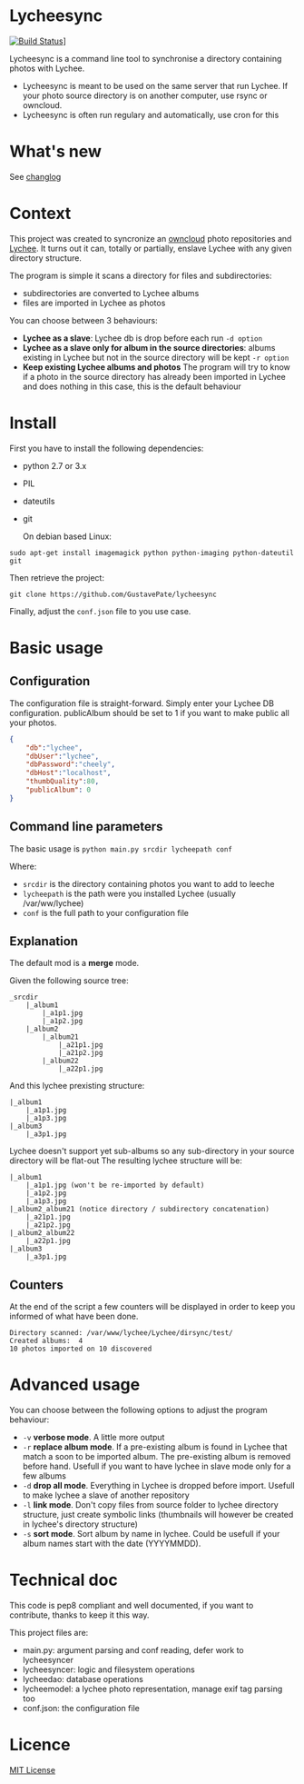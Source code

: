 # Lycheesync

[![Build Status](https://travis-ci.org/GustavePate/lycheesync.svg)](https://travis-ci.org/GustavePate/lycheesync)]

Lycheesync is a command line tool to synchronise a directory containing photos with Lychee.
* Lycheesync is meant to be used on the same server that run Lychee. If your photo source directory is on another computer, use rsync or owncloud.
* Lycheesync is often run regulary and automatically, use cron for this

# What's new

See [changlog](./changelog.md)

# Context

This project was created to syncronize an [owncloud](http://owncloud.org/) photo repositories and [Lychee](http://lychee.electerious.com/).
It turns out it can, totally or partially, enslave Lychee with any given directory structure.

The program is simple it scans a directory for files and subdirectories:
- subdirectories are converted to Lychee albums
- files are imported in Lychee as photos

You can choose between 3 behaviours:
- **Lychee as a slave**: Lychee db is drop before each run `-d option`
- **Lychee as a slave only for album in the source directories**: albums existing in
  Lychee but not in the source directory will be kept `-r option`
- **Keep existing Lychee albums and photos** The program will try to know if a photo in the
  source directory has already been imported in Lychee and does nothing in this case, this is the default behaviour

# Install

First you have to install the following dependencies:
- python 2.7 or 3.x
- PIL
- dateutils
- git

    On debian based Linux:

`sudo apt-get install imagemagick python python-imaging python-dateutil git`


Then retrieve the project:

`git clone https://github.com/GustavePate/lycheesync`

Finally, adjust the `conf.json` file to you use case.

# Basic usage

## Configuration

The configuration file is straight-forward.
Simply enter your Lychee DB configuration.
publicAlbum should be set to 1 if you want to make public all your photos.


```json
{
    "db":"lychee",
    "dbUser":"lychee",
    "dbPassword":"cheely",
    "dbHost":"localhost",
    "thumbQuality":80,
    "publicAlbum": 0
}
```

## Command line parameters


The basic usage is `python main.py srcdir lycheepath conf`

Where:
- `srcdir` is the directory containing photos you want to add to leeche
- `lycheepath` is the path were you installed Lychee (usually /var/ww/lychee)
- `conf` is the full path to your configuration file

## Explanation

The default mod is a **merge** mode.

Given the following source tree:

```text
_srcdir
    |_album1
        |_a1p1.jpg
        |_a1p2.jpg
    |_album2
        |_album21
            |_a21p1.jpg
            |_a21p2.jpg
        |_album22
            |_a22p1.jpg
```

And this lychee prexisting structure:

```text
|_album1
    |_a1p1.jpg
    |_a1p3.jpg
|_album3
    |_a3p1.jpg
```

Lychee doesn't support yet sub-albums so any sub-directory in your source directory will be flat-out
The resulting lychee structure will be:


```text
|_album1
    |_a1p1.jpg (won't be re-imported by default)
    |_a1p2.jpg
    |_a1p3.jpg
|_album2_album21 (notice directory / subdirectory concatenation)
    |_a21p1.jpg
    |_a21p2.jpg
|_album2_album22
    |_a22p1.jpg
|_album3
    |_a3p1.jpg
```


## Counters

At the end of the script a few counters will be displayed in order to keep you informed of what have been done.

```text
Directory scanned: /var/www/lychee/Lychee/dirsync/test/
Created albums:  4
10 photos imported on 10 discovered
```

#  Advanced usage

You can choose between the following options to adjust the program behaviour:

- `-v` **verbose mode**. A little more output
- `-r` **replace album mode**. If a pre-existing album is found in Lychee that match a soon to
  be imported album. The pre-existing album is removed before hand. Usefull if you want to have lychee in slave mode only for a few albums
- `-d` **drop all mode**. Everything in Lychee is dropped before import. Usefull to make lychee a slave of another repository
- `-l` **link mode**. Don't copy files from source folder to lychee directory structure, just create symbolic links (thumbnails will however be created in lychee's directory structure)
- `-s` **sort mode**. Sort album by name in lychee. Could be usefull if your album names start with the date (YYYYMMDD).

# Technical doc

This code is pep8 compliant and well documented, if you want to contribute, thanks to
keep it this way.

This project files are:
* main.py: argument parsing and conf reading, defer work to lycheesyncer
* lycheesyncer: logic and filesystem operations
* lycheedao: database operations
* lycheemodel: a lychee photo representation, manage exif tag parsing too
* conf.json: the configuration file


# Licence

[MIT License](./LICENSE)
